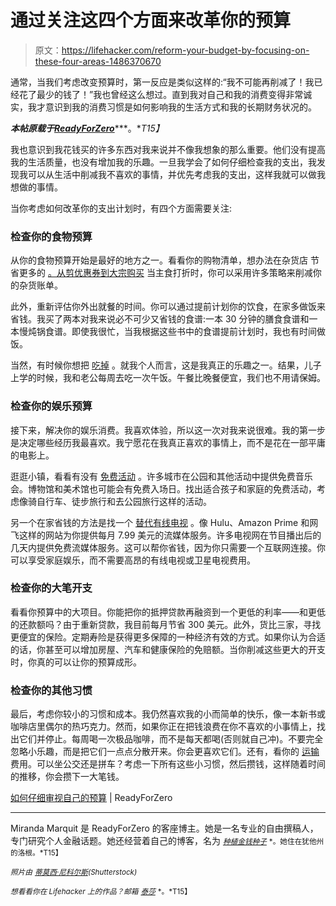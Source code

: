 # 通过关注这四个方面来改革你的预算

> 原文：<https://lifehacker.com/reform-your-budget-by-focusing-on-these-four-areas-1486370670>

通常，当我们考虑改变预算时，第一反应是类似这样的:“我不可能再削减了！我已经花了最少的钱了！”我也曾经这么想过。直到我对自己和我的消费变得非常诚实，我才意识到我的消费习惯是如何影响我的生活方式和我的长期财务状况的。



***本帖原载于***[***ReadyForZero***](http://blog.readyforzero.com/how-to-closely-examine-your-budget/)***。**T15】*

我也意识到我花钱买的许多东西对我来说并不像我想象的那么重要。他们没有提高我的生活质量，也没有增加我的乐趣。一旦我学会了如何仔细检查我的支出，我发现我可以从生活中削减我不喜欢的事情，并优先考虑我的支出，这样我就可以做我想做的事情。

当你考虑如何改革你的支出计划时，有四个方面需要关注:

### 检查你的食物预算

从你的食物预算开始是最好的地方之一。看看你的购物清单，想办法在杂货店 节省更多的 [。从剪优惠券到大宗购买](http://blog.readyforzero.com/how-to-save-money-at-the-grocery-store/) 当主食打折时，你可以采用许多策略来削减你的杂货账单。

此外，重新评估你外出就餐的时间。你可以通过提前计划你的饮食，在家多做饭来省钱。我买了两本对我来说必不可少又省钱的食谱:一本 30 分钟的膳食食谱和一本慢炖锅食谱。即使我很忙，当我根据这些书中的食谱提前计划时，我也有时间做饭。

当然，有时候你想把 [吃掉](https://lifehacker.com/how-to-save-money-when-dining-out-5840171) 。就我个人而言，这是我真正的乐趣之一。结果，儿子上学的时候，我和老公每周去吃一次午饭。午餐比晚餐便宜，我们也不用请保姆。

### 检查你的娱乐预算

接下来，解决你的娱乐消费。我喜欢体验，所以这一次对我来说很难。我的第一步是决定哪些经历我最喜欢。我宁愿花在我真正喜欢的事情上，而不是花在一部平庸的电影上。

逛逛小镇，看看有没有 [免费活动](https://lifehacker.com/how-to-save-money-on-everything-fun-1244352818) 。许多城市在公园和其他活动中提供免费音乐会。博物馆和美术馆也可能会有免费入场日。找出适合孩子和家庭的免费活动，考虑像骑自行车、徒步旅行和去公园旅行这样的活动。

另一个在家省钱的方法是找一个 [替代有线电视](http://blog.readyforzero.com/should-i-pay-for-cable-tv/) 。像 Hulu、Amazon Prime 和网飞这样的网站为你提供每月 7.99 美元的流媒体服务。许多电视网在节目播出后的几天内提供免费流媒体服务。这可以帮你省钱，因为你只需要一个互联网连接。你可以享受家庭娱乐，而不需要高昂的有线电视或卫星电视费用。

### 检查你的大笔开支

看看你预算中的大项目。你能把你的抵押贷款再融资到一个更低的利率——和更低的还款额吗？由于重新贷款，我目前每月节省 300 美元。此外，货比三家，寻找更便宜的保险。定期寿险是获得更多保障的一种经济有效的方式。如果你认为合适的话，你甚至可以增加房屋、汽车和健康保险的免赔额。当你削减这些更大的开支时，你真的可以让你的预算成形。

### 检查你的其他习惯

最后，考虑你较小的习惯和成本。我仍然喜欢我的小而简单的快乐，像一本新书或咖啡店里偶尔的热巧克力。然而，如果你正在把钱浪费在你不喜欢的小事情上，找出它们并停止。每周喝一次极品咖啡，而不是每天都喝(否则就自己冲)。不要完全忽略小乐趣，而是把它们一点点分散开来。你会更喜欢它们。还有，看你的 [运输](http://lifehacker.com/how-to-ride-public-transportation-without-losing-your-m-5942185) 费用。可以坐公交还是拼车？考虑一下所有这些小习惯，然后攒钱，这样随着时间的推移，你会攒下一大笔钱。

[如何仔细审视自己的预算](http://blog.readyforzero.com/how-to-closely-examine-your-budget/) | ReadyForZero

* * *

Miranda Marquit 是 ReadyForZero 的客座博主。她是一名专业的自由撰稿人，专门研究个人金融话题。她还经营着自己的博客，名为 [<small>*种植金钱种子*</small>](http://www.plantingmoneyseeds.com/) <small>*。她住在犹他州的洛根。*T15】</small>

<small>*照片由*</small> [<small>*蒂莫西·尼科尔斯*</small>](http://www.shutterstock.com/cat.mhtml?lang=en&search_source=search_form&version=llv1&anyorall=all&safesearch=1&searchterm=food+budget&search_group=&orient=&search_cat=&searchtermx=&photographer_name=&people_gender=&people_age=&people_ethnicity=&people_number=&commercial_ok=&color=&show_color_wheel=1#id=2369307)<small>*(Shutterstock)*</small>

<small>*想看看你在 Lifehacker 上的作品？邮箱*</small> [<small>*泰莎*</small>](https://mail.google.com/mail/?view=cm&fs=1&tf=1&to=tessa@lifehacker.com) <small>*。*T15】</small>